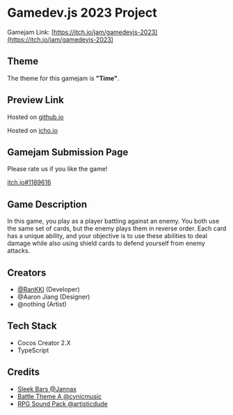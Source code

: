 # Gamedev.js 2023 Project

Gamejam Link: [https://itch.io/jam/gamedevjs-2023](https://itch.io/jam/gamedevjs-2023)

## Theme

The theme for this gamejam is **"Time"**.

## Preview Link
Hosted on [github.io](https://rankki.xyz/Gamedev.js-2023/)

Hosted on [icho.io](https://rankki.itch.io/card-of-reverse)

## Gamejam Submission Page

Please rate us if you like the game!

[itch.io#1189616](https://itch.io/jam/gamedevjs-2023/rate/1189616)

## Game Description

In this game, you play as a player battling against an enemy. You both use the same set of cards, but the enemy plays them in reverse order. Each card has a unique ability, and your objective is to use these abilities to deal damage while also using shield cards to defend yourself from enemy attacks.

## Creators

 - [@RanKKI](https://github.com/RanKKI) (Developer)
 - @Aaron Jiang (Designer)
 - @nothing (Artist)

## Tech Stack
 - Cocos Creator 2.X
 - TypeScript

## Credits

 - [Sleek Bars @Jannax](https://opengameart.org/content/sleek-bars)
 - [Battle Theme A @cynicmusic](https://opengameart.org/content/battle-theme-a)
 - [RPG Sound Pack @artisticdude](https://opengameart.org/content/rpg-sound-pack)